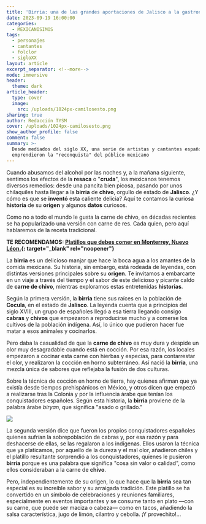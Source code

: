 ```yaml
---
title: 'Birria: una de las grandes aportaciones de Jalisco a la gastronomía nacional'
date: 2023-09-19 16:00:00
categories:
  - MEXICANISIMOS
tags:
  - personajes
  - cantantes
  - folclor
  - sigloXX
layout: article
excerpt_separator: <!--more-->
mode: immersive
header:
  theme: dark
article_header:
  type: cover
  image:
    src: /uploads/1024px-camilosesto.png
sharing: true
author: Redacción TYSM
cover: /uploads/1024px-camilosesto.png
show_author_profile: false
comment: false
summary: >-
  Desde mediados del siglo XX, una serie de artistas y cantantes españoles
  emprendieron la "reconquista" del público mexicano
---
```

Cuando abusamos del alcohol por las noches y, a la mañana siguiente, sentimos los efectos de la **resaca** o "**cruda**", los mexicanos tenemos diversos remedios: desde una pancita bien picosa, pasando por unos chilaquiles hasta llegar a la **birria** de **chivo**, orgullo de estado de **Jalisco**. ¿Y cómo es que se **inventó** esta caliente delicia? Aquí te contamos la curiosa **historia** de su **origen** y algunos **datos** curiosos.

Como no a todo el mundo le gusta la carne de chivo, en décadas recientes se ha popularizado una versión con carne de res. Cada quien, pero aquí hablaremos de la receta tradicional.

**TE RECOMENDAMOS: [Platillos que debes comer en Monterrey, Nuevo Léon.](https://blog.tonoysumariachi.com/gastronomia/2023/01/24/platillos-tipicos-que-debes-comer-en-monterrey-nuevo-leon.html){: target="_blank" rel="noopener"}**

La **birria** es un delicioso manjar que hace la boca agua a los amantes de la comida mexicana. Su historia, sin embargo, está rodeada de leyendas, con distintas versiones principales sobre su **origen**. Te invitamos a embarcarte en un viaje a través del tiempo y el sabor de este delicioso y picante caldo de **carne de chivo**, mientras exploramos estas entretenidas **historias**.

Según la primera versión, la **birria** tiene sus raíces en la población de **Cocula**, en el estado de **Jalisco**. La leyenda cuenta que a principios del siglo XVIII, un grupo de españoles llegó a esa tierra llegando consigo **cabras** y **chivos** que empezaron a reproducirse mucho y a comerse los cultivos de la población indígena. Así, lo único que pudieron hacer fue matar a esos animales y cocinarlos.

Pero daba la casualidad de que la **carne de chivo** es muy dura y despide un olor muy desagradable cuando está en cocción. Por esa razón, los locales empezaron a cocinar esta carne con hierbas y especias, para contarrestar el olor, y realizaron la cocción en horno subterráneo. Así nació la **birria**, una mezcla única de sabores que reflejaba la fusión de dos culturas.

Sobre la técnica de cocción en horno de tierra, hay quienes afirman que ya existía desde tiempos prehispánicos en México, y otros dicen que empezó a realizarse tras la Colonia y por la influencia árabe que tenían los conquistadores españoles. Según esta historia, la **birria** proviene de la palabra árabe *biryan*, que significa "asado o grillado."

![](https://upload.wikimedia.org/wikipedia/commons/b/bc/Birria_jalisciense.jpg)

La segunda versión dice que fueron los propios conquistadores españoles quienes sufrían la sobrepoblación de cabras y, por esa razón y para deshacerse de ellas, se las regalaron a los indígenas. Ellos usaron la técnica que ya platicamos, por aquello de la dureza y el mal olor, añadieron chiles y el platillo resultante sorprendió a los conquistadores, quienes le pusieron **birria**&nbsp;porque es una palabra que significa "cosa sin valor o calidad", como ellos consideraban a la carne de **chivo**.

Pero, independientemente de su origen, lo que hace que la **birria** sea tan especial es su increíble sabor y su arraigada tradición. Este platillo se ha convertido en un símbolo de celebraciones y reuniones familiares, especialmente en eventos importantes y se consume tanto en plato —con su carne, que puede ser maciza o cabeza— como en tacos, añadiendo la salsa característica, jugo de limón, cilantro y cebolla. ¡Y provechito!…